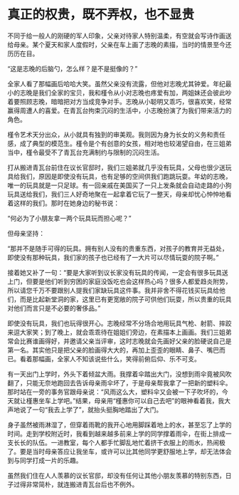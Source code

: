 # 真正的权贵，既不弄权，也不显贵

不同于给一般人的刚硬的军人印象，父亲对待家人特别温柔，有空就会写诗作画送给母亲。某个夏天和家人度假时，父亲在车上画了志晚的素描，当时的情景至今还历历在目。 

“这是志晚的后脑勺，怎么样？是不是挺像的？” 

全家人看了那幅画后哈哈大笑。虽然父亲没有流露，但他对志晚尤其钟爱。年纪最小的志晚是我们全家的宝贝，我和槿令从小对志晚也疼爱有加，两姐妹还会彼此吵着要照顾志晚，暗暗把对方当成竞争对手。志晚从小聪明又乖巧，很喜欢笑，经常赢得周遭人的喜爱。在青瓦台拘束沉闷的生活中，小志晚扮演了为我们带来活力的角色。 

槿令艺术天分出众，从小就具有独到的审美观。我则因为身为长女的义务和责任感，成了典型的模范生。槿令是个有创意的女孩，相对地也较渴望自由，在三姐弟当中，槿令最受不了青瓦台充满制约与限制的沉闷生活。 

打从搬进青瓦台前住在议长官邸时，我们三姐弟就几乎没有玩具，父母也很少送玩具给我们，原因是即使没有玩具，也有足够的空间供我们跑跳玩耍。年幼的志晚，唯一的玩具就是一只足球。有一回亲戚在美国买了一只上发条就会自动走路的小狗玩具送给我们，我们三人好奇地聚在一起拿着它玩了一整天，母亲却忧心忡忡地看着这样的我们。那时在她身边的秘书说： 

“何必为了小朋友拿一两个玩具玩而担心呢？” 

但母亲坚持： 

“那并不是随手可得的玩具。拥有别人没有的贵重东西，对孩子的教育并无益处，即使没有那种玩具，我们家的孩子也已经有了一大片可以尽情玩耍的院子啊。” 

接着她又补了一句：“要是大家听到议长家没有玩具的传闻，一定会有很多玩具送上门，但要是他们听到穷困的家庭没饭吃也会这样热心吗？很多人都爱趋炎附势，所以请您千万不要跟别人提我们家缺玩具这件事。我并非舍不得花钱买玩具给他们，而是比起新堂洞的家，这里已有更宽敞的院子可供他们玩耍，所以贵重的玩具对他们而言只是不必要的奢侈品。” 

即使没有玩具，我们也玩得很开心。志晚经常不分场合地用玩具气枪、射箭、摔跤来逗大家笑；到了晚上，就会乖乖待在姐姐们旁边，在素描本上画画。我们三姐弟常会比赛谁画得好，并邀请父亲当评审，这时志晚就会先画好父亲的脸硬说自己是第一名。其实他只是把父亲的脸画得大大的，再加上歪歪的眼睛、鼻子、嘴巴而已。看着那幅画，全家人不知该说些什么，笑得前俯后仰、乐不可支。 

有一天出门上学时，外头下着倾盆大雨。我撑着伞踏出大门，没想到雨伞竟被风吹翻了，只能无奈地跑回去告诉母亲雨伞坏了，于是母亲帮我拿了一把新的塑料伞。那时站在一旁的事务官跟母亲说：“风雨这么大，塑料伞又会被一下子吹坏的，今天就让槿惠坐车上学吧。”结果，母亲用“槿惠你可以自己去吧”的眼神看着我，我大声地说了一句“我去上学了”，就抬头挺胸地踏出了大门。 

身子虽然被雨淋湿了，但穿着雨靴的我开心地用脚踩着地上的水，甚至忘了上学的时间。走到学校附近时，我看到越来越多前来上学的同学撑着雨伞，在街上排成一支长长的队伍。一进教室，每个人都手忙脚乱地忙着挤干衣服上的雨水，热闹极了。要是当时母亲答应让我坐车，或许可以比其他同学更舒服地上学，却无法体会到与同学打成一片的乐趣。 

虽然我们住在人人羡慕的议长官邸，却没有任何让其他小朋友羡慕的特别东西，日子过得非常简朴，就连搬进青瓦台后也不例外。